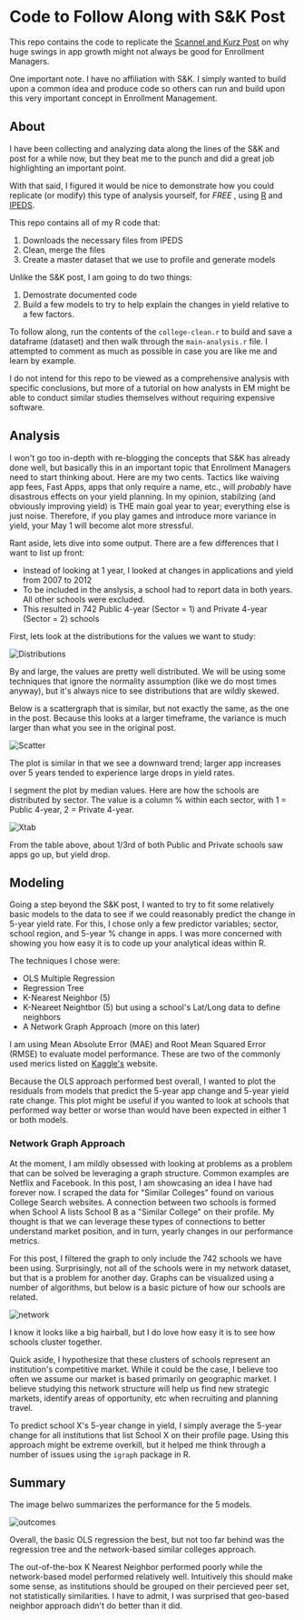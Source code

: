 Code to Follow Along with S&K Post
===================

This repo contains the code to replicate the [Scannel and Kurz Post](http://www.scannellkurz.com/blog/increasing_applicant_pool_monday_musings) on 
why huge swings in app growth might not always be good for Enrollment Managers.

One important note.  I have no affiliation with S&K.  I simply wanted to build upon a common idea and produce code so others can run and build upon this very important concept in Enrollment Management.

## About

I have been collecting and analyzing data along the lines of the S&K and post for a while now, but they beat me to the punch and did a great job highlighting an important point.

With that said, I figured it would be nice to demonstrate how you could replicate (or modify) this type of analysis yourself,
for *FREE* , using [R](http://cran.r-project.org/) and [IPEDS](http://nces.ed.gov/ipeds/datacenter/).  

This repo contains all of my R code that:

1. Downloads the necessary files from IPEDS
2. Clean, merge the files
3. Create a master dataset that we use to profile and generate models

Unlike the S&K post, I am going to do two things:

1. Demostrate documented code
2. Build a few models to try to help explain the changes in yield relative to a few factors.

To follow along, run the contents of the `college-clean.r` to build and save a dataframe (dataset) and then walk through the `main-analysis.r` file.  I attempted to comment as much as possible in case you are like me and learn by example.

I do not intend for this repo to be viewed as a comprehensive analysis with specific conclusions, but more of a tutorial
on how analysts in EM might be able to conduct similar studies themselves without requiring expensive software.

## Analysis

I won't go too in-depth with re-blogging the concepts that S&K has already done well, but basically this in an important topic that Enrollment Managers need to start thinking about.  Here are my two cents.  Tactics like waiving app fees, Fast Apps, apps that only require a name, etc., will *probably* have disastrous effects on your yield planning.  In my opinion, stabilzing (and obviously improving yield) is THE main goal year to year; everything else is just noise.  Therefore, if you play games and introduce more variance in yield, your May 1 will become alot more stressful.

Rant aside, lets dive into some output.  There are a few differences that I want to list up front:

- Instead of looking at 1 year, I looked at changes in applications and yield from 2007 to 2012
- To be included in the anslysis, a school had to report data in both years.  All other schools were excluded.
- This resulted in 742 Public 4-year  (Sector = 1) and Private 4-year (Sector = 2) schools

First, lets look at the distributions for the values we want to study:

![Distributions](https://raw.github.com/Btibert3/sk-delta-apps-yield/master/figure/distributions.png)

By and large, the values are pretty well distributed.  We will be using some techniques that ignore the normality assumption (like we do most times anyway), but it's always nice to see distributions that are wildly skewed.

Below is a scattergraph that is similar, but not exactly the same, as the one in the post. Because this looks at a larger timeframe, the variance is much larger than what you see in the original post.

![Scatter](https://raw.github.com/Btibert3/sk-delta-apps-yield/master/figure/scatter.png)

The plot is similar in that we see a downward trend; larger app increases over 5 years tended to experience large drops in yield rates.  

I segment the plot by median values.  Here are how the schools are distributed by sector.  The value is a column % within each sector, with 1 = Public 4-year, 2 = Private 4-year.

![Xtab](https://raw.github.com/Btibert3/sk-delta-apps-yield/master/figure/segments-sector-xtab.PNG)

From the table above, about 1/3rd of both Public and Private schools saw apps go up, but yield drop.


## Modeling

Going a step beyond the S&K post, I wanted to try to fit some relatively basic models to the data to see if we could reasonably predict the change in 5-year yield rate.  For this, I chose only a few predictor variables; sector, school region, and 5-year % change in apps. I was more concerned with showing you how easy it is to code up your analytical ideas within R.

The techniques I chose were:
- OLS Multiple Regression
- Regression Tree
- K-Nearest Neighbor (5) 
- K-Neareet Neightbor (5) but using a school's Lat/Long data to define neighbors
- A Network Graph Approach (more on this later)

I am using Mean Absolute Error (MAE) and Root Mean Squared Error (RMSE) to evaluate model performance.  These are two of the commonly used merics listed on [Kaggle's](https://www.kaggle.com/wiki/Metrics) website.

Because the OLS approach performed best overall, I wanted to plot the residuals from models that predict the 5-year app change and 5-year yield rate change.  This plot might be useful if you wanted to look at schools that performed way better or worse than would have been expected in either 1 or both models.

### Network Graph Approach

At the moment, I am mildly obsessed with looking at problems as a problem that can be solved be leveraging a graph structure.  Common examples are Netflix and Facebook.  In this post, I am showcasing an idea I have had forever now.  I scraped the data for "Similar Colleges" found on various College Search websites.  A connection between two schools is formed when School A lists School B as a "Similar College" on their profile.  My thought is that we can leverage these types of connections to better understand market position, and in turn, yearly changes in our performance metrics.

For this post, I filtered the graph to only include the 742 schools we have been using.  Surprisingly, not all of the schools were in my network dataset, but that is a problem for another day.  Graphs can be visualized using a number of algorithms, but below is a basic picture of how our schools are related.

![network](https://raw.github.com/Btibert3/sk-delta-apps-yield/master/figure/network.png)

I know it looks like a big hairball, but I do love how easy it is to see how schools cluster together.  

Quick aside, I hypothesize that these clusters of schools represent an institution's competitive market.  While it could be the case, I believe too often we assume our market is based primarily on geographic market.  I believe studying this network structure will help us find new strategic markets, identify areas of opportunity, etc when recruiting and planning travel.

To predict school X's 5-year change in yield, I simply average the 5-year change for all institutions that list School X on their profile page.  Using this approach might be extreme overkill, but it helped me think through a number of issues using the `igraph` package in R.

## Summary

The image belwo summarizes the performance for the 5 models.

![outcomes](https://raw.github.com/Btibert3/sk-delta-apps-yield/master/figure/performance.png)

Overall, the basic OLS regression the best, but not too far behind was the regression tree and the network-based similar colleges approach.  

The out-of-the-box K Nearest Neighbor performed poorly while the network-based model performed relatively well.  Intuitively this should make some sense, as institutions should be grouped on their percieved peer set, not statistically similarities.  I have to admit, I was surprised that geo-based neighbor approach didn't do better than it did.


